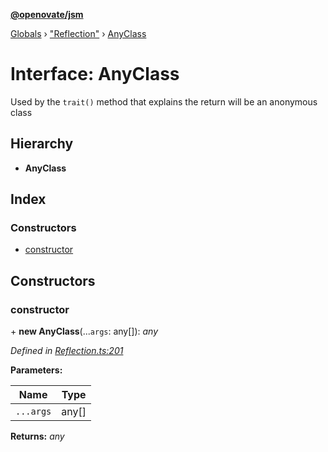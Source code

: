 **[@openovate/jsm](../README.md)**

[Globals](../globals.md) › [&quot;Reflection&quot;](../modules/_reflection_.md) › [AnyClass](_reflection_.anyclass.md)

# Interface: AnyClass

Used by the `trait()` method that explains the return will be an
anonymous class

## Hierarchy

* **AnyClass**

## Index

### Constructors

* [constructor](_reflection_.anyclass.md#constructor)

## Constructors

###  constructor

\+ **new AnyClass**(...`args`: any[]): *any*

*Defined in [Reflection.ts:201](https://github.com/Openovate/jsm/blob/214a343/src/Reflection.ts#L201)*

**Parameters:**

Name | Type |
------ | ------ |
`...args` | any[] |

**Returns:** *any*